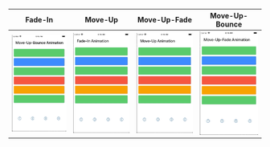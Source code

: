 Fade-In | Move-Up | Move-Up-Fade | Move-Up-Bounce
------- | ------- | ------------ | --------------
![fade_in](./fade_in.gif) | ![fade_in](./move_up.gif) | ![fade_in](./move_up_fade.gif) | ![fade_in](./move_up_bounce.gif)       